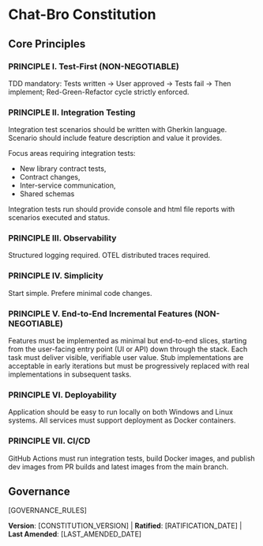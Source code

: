 # Chat-Bro Constitution


## Core Principles

### PRINCIPLE I. Test-First (NON-NEGOTIABLE)
TDD mandatory: Tests written → User approved → Tests fail → Then implement; 
Red-Green-Refactor cycle strictly enforced.


### PRINCIPLE II. Integration Testing
Integration test scenarios should be written with Gherkin language. Scenario should include 
feature description and value it provides.

Focus areas requiring integration tests: 
- New library contract tests, 
- Contract changes, 
- Inter-service communication, 
- Shared schemas

Integration tests run should provide console and html file reports with scenarios executed and status.


### PRINCIPLE III. Observability
Structured logging required. OTEL distributed traces required.


### PRINCIPLE IV. Simplicity
Start simple. Prefere minimal code changes.


### PRINCIPLE V. End-to-End Incremental Features (NON-NEGOTIABLE)
Features must be implemented as minimal but end-to-end slices, starting from the user-facing entry point (UI or API) down through the stack. Each task must deliver visible, verifiable user value.
Stub implementations are acceptable in early iterations but must be progressively replaced with real implementations in subsequent tasks.


### PRINCIPLE VI. Deployability
Application should be easy to run locally on both Windows and Linux systems. All services must
support deployment as Docker containers. 


### PRINCIPLE VII. CI/CD
GitHub Actions must run integration tests, build Docker images, and publish dev images from PR builds and latest images from the main branch.


## Governance
<!-- Example: Constitution supersedes all other practices; Amendments require documentation, approval, migration plan -->

[GOVERNANCE_RULES]
<!-- Example: All PRs/reviews must verify compliance; Complexity must be justified; Use [GUIDANCE_FILE] for runtime development guidance -->

**Version**: [CONSTITUTION_VERSION] | **Ratified**: [RATIFICATION_DATE] | **Last Amended**: [LAST_AMENDED_DATE]
<!-- Example: Version: 2.1.1 | Ratified: 2025-06-13 | Last Amended: 2025-07-16 -->